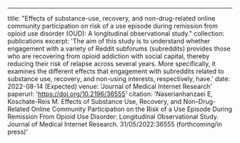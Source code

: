 ---
title: "Effects of substance-use, recovery, and non-drug-related online community participation on risk of a use episode during remission from opioid use disorder (OUD): A longitudinal observational study."
collection: publications
excerpt: 'The aim of this study is to understand whether engagement with a variety of Reddit subforums (subreddits) provides those who are recovering from opioid addiction with social capital, thereby reducing their risk of relapse across several years. More specifically, it examines the different effects that engagement with subreddits related to substance use, recovery, and non-using interests, respectively, have.'
date: 2022-08-14 (Expected)
venue: 'Journal of Medical Internet Research'
paperurl: 'https://doi.org/10.2196/36555'
citation: 'Naserianhanzaei E, Koschate-Reis M. Effects of Substance Use, Recovery, and Non–Drug-Related Online Community Participation on the Risk of a Use Episode During Remission From Opioid Use Disorder: Longitudinal Observational Study. Journal of Medical Internet Research. 31/05/2022:36555 (forthcoming/in press)'
